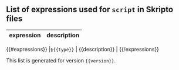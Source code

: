 
List of expressions used for `script` in Skripto files
----

| expression | description |
|:--: | :------- |
{{#expressions}}
|`§{{type}}` | {{description}} |
{{/expressions}}

This list is generated for version `{{version}}`.

